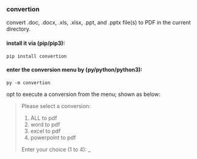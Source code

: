 ### convertion

convert .doc, .docx, .xls, .xlsx, .ppt, and .pptx file(s) to PDF in the current directory.

#### install it via (pip/pip3):
```
pip install convertion
```

#### enter the conversion menu by (py/python/python3):
```
py -m convertion
```

opt to execute a conversion from the menu; shown as below:
>Please select a conversion:
>1. ALL to pdf
>2. word to pdf
>3. excel to pdf
>4. powerpoint to pdf
>
>Enter your choice (1 to 4): _
